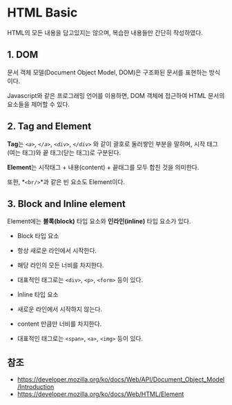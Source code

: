 # HTML Basic
HTML의 모든 내용을 담고있지는 않으며, 복습한 내용들만 간단히 작성하였다.

## 1. DOM
문서 객체 모델(Document Object Model, DOM)은 구조화된 문서를 표현하는 방식이다.

Javascript와 같은 프로그래밍 언어를 이용하면, DOM 객체에 접근하여 HTML 문서의 요소들을 제어할 수 있다.

## 2. Tag and Element
**Tag**는 *`<a>`*, *`</a>`*, *`<div>`*, *`</div>`* 와 같이 괄호로 둘러쌓인 부분을 말하며, 시작 태그(여는 태그)와 끝 태그(닫는 태그)로 구분된다.

**Element**는 시작태그 + 내용(content) + 끝태그를 모두 합친 것을 의미한다.

또한, *`<br/>`*과 같은 빈 요소도 Element이다.

## 3. Block and Inline element
Element에는 **블록(block)** 타입 요소와 **인라인(inline)** 타입 요소가 있다.
- Block 타입 요소
 - 항상 새로운 라인에서 시작한다.
 - 해당 라인의 모든 너비를 차지한다.
 - 대표적인 태그로는 `<div>`, `<p>`, `<form>` 등이 있다.
 
 
- Inline 타입 요소
 - 새로운 라인에서 시작하지 않는다.
 - content 만큼만 너비를 차지한다.
 - 대표적인 태그로는 `<span>`, `<a>`, `<img>` 등이 있다.

## 참조
- https://developer.mozilla.org/ko/docs/Web/API/Document_Object_Model/Introduction
- https://developer.mozilla.org/ko/docs/Web/HTML/Element